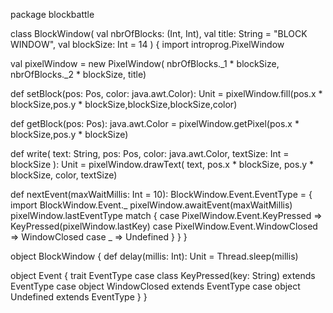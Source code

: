 package blockbattle

class BlockWindow(
                   val nbrOfBlocks: (Int, Int),
                   val title: String = "BLOCK WINDOW",
                   val blockSize: Int = 14
                 ) {
  import introprog.PixelWindow

  val pixelWindow = new PixelWindow(
    nbrOfBlocks._1 * blockSize, nbrOfBlocks._2 * blockSize, title)

  def setBlock(pos: Pos, color: java.awt.Color): Unit = pixelWindow.fill(pos.x * blockSize,pos.y * blockSize,blockSize,blockSize,color)

  def getBlock(pos: Pos): java.awt.Color = pixelWindow.getPixel(pos.x * blockSize,pos.y * blockSize)

  def write(
             text: String,
             pos: Pos,
             color: java.awt.Color,
             textSize: Int = blockSize
           ): Unit = pixelWindow.drawText(
    text, pos.x * blockSize, pos.y * blockSize, color, textSize)

  def nextEvent(maxWaitMillis: Int = 10): BlockWindow.Event.EventType  = {
    import BlockWindow.Event._
    pixelWindow.awaitEvent(maxWaitMillis)
    pixelWindow.lastEventType match {
      case PixelWindow.Event.KeyPressed   => KeyPressed(pixelWindow.lastKey)
      case PixelWindow.Event.WindowClosed => WindowClosed
      case _                              => Undefined
    }
  }
}

object BlockWindow {
  def delay(millis: Int): Unit = Thread.sleep(millis)

  object Event {
    trait EventType
    case class  KeyPressed(key: String) extends EventType
    case object WindowClosed            extends EventType
    case object Undefined               extends EventType
  }
}
